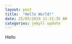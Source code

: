 ```yaml
---
layout: post
title:  "Hello World!"
date: 25/05/2019 11:11:35 AM
categories: jekyll update
---
```


Hello

